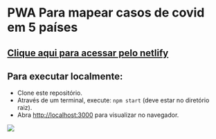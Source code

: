 # PWA Para mapear casos de covid em 5 países


## [Clique aqui para acessar pelo netlify](https://preeminent-selkie-c13e8c.netlify.app/)
## Para executar localmente:
 - Clone este repositório.
 - Através de um terminal, execute: `npm start` (deve estar no diretório raiz).
 - Abra [http://localhost:3000](http://localhost:3000) para visualizar no navegador.

<img src="covid-app.gif" />



